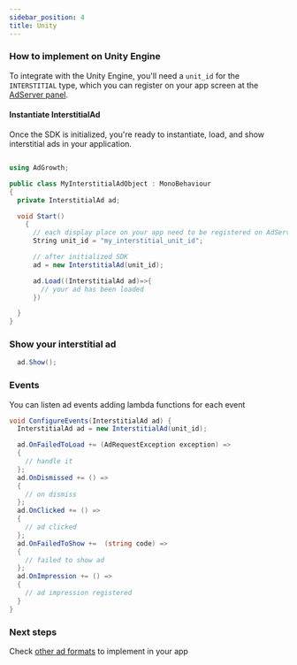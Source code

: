 ```yaml
---
sidebar_position: 4
title: Unity
---
```


### How to implement on Unity Engine

To integrate with the Unity Engine, you'll need a `unit_id` for the `INTERSTITIAL` type, which you can register on your app screen at the [AdServer panel](https://adserver.adgrowth.com/mfe-apps/apps).

#### Instantiate InterstitialAd

Once the SDK is initialized, you're ready to instantiate, load, and show interstitial ads in your application.

```csharp

using AdGrowth;

public class MyInterstitialAdObject : MonoBehaviour
{
  private InterstitialAd ad;

  void Start()
    {
      // each display place on your app need to be registered on AdServer Panel.
      String unit_id = "my_interstitial_unit_id";

      // after initialized SDK
      ad = new InterstitialAd(unit_id);

      ad.Load((InterstitialAd ad)=>{
        // your ad has been loaded
      })

  }
}
```

### Show your interstitial ad

```csharp
  ad.Show();
```

### Events
You can listen ad events adding lambda functions for each event

```csharp
void ConfigureEvents(InterstitialAd ad) {
  InterstitialAd ad = new InterstitialAd(unit_id);

  ad.OnFailedToLoad += (AdRequestException exception) =>
  {
    // handle it
  };
  ad.OnDismissed += () =>
  {
    // on dismiss
  };
  ad.OnClicked += () =>
  {
    // ad clicked
  };
  ad.OnFailedToShow +=  (string code) =>
  {
    // failed to show ad
  };
  ad.OnImpression += () =>
  {
    // ad impression registered
  }
}
```

### Next steps

Check [other ad formats](../../usage) to implement in your app
